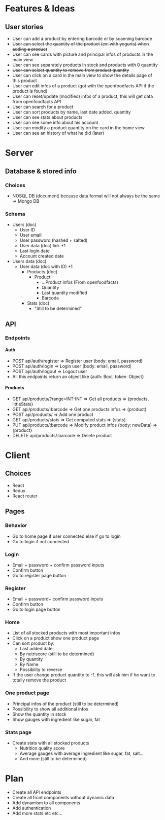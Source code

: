# Features & Ideas

## User stories

- User can add a product by entering barcode or by scanning barcode
- ~~User can select the quantity of the product (ex: with yogurts) when adding a product~~
- User can see cards with picture and principal infos of products in the main view
- User can see separately products in stock and products with 0 quantity
- ~~User can select quantity to remove from product quantity~~
- User can click on a card in the main view to show the details page of this product
- User can edit infos of a product (got with the openfoodfacts API if the product is found)
- User can reset/update (modified) infos of a product, this will get data from openfoodfacts API
- User can search for a product
- User can sort products by name, last date added, quantity
- User can see stats about products
- User can see some info about his account
- User can modify a product quantity on the card in the home view
- User can see an history of what he did (later)

# Server

## Database & stored info

### Choices

- NOSQL DB (document) because data format will not always be the same => Mongo DB

### Schema

- Users (doc)
    - User ID
    - User email
    - User password (hashed + salted)
    - User data (doc) link *1
    - Last login date
    - Account created date
- Users data (doc)
    - User data (doc with ID) *1
        - Products (doc)
            - Product
                - ...Product infos (From openfoodfacts)
                - Quantity
                - Last quantity modified
                - Barcode
        - Stats (doc)
            - "Still to be determined"

## API

### Endpoints

#### Auth

- POST api/auth/register => Register user (body: email, password)
- POST api/auth/login => Login user (body: email, password)
- POST api/auth/logout => Logout user
- All this endpoints return an object like {auth: Bool, token: Object}

#### Products

- GET api/products/?range=INT-INT => Get all products => {products, littleStats}
- GET api/products/:barcode => Get one products infos => {product}
- POST api/products/ => Add one product
- GET api/products/stats => Get computed stats => {stats}
- PUT api/products/:barcode => Modify product infos (body: newData) => {product}
- DELETE api/products/:barcode => Delete product

# Client

## Choices

- React
- Redux
- React router

## Pages

### Behavior

- Go to home page if user connected else if go to login
- Go to login if not connected

### Login

- Email + password + confirm password inputs
- Confirm button
- Go to register page button

### Register

- Email + password+ confirm password inputs
- Confirm button
- Go to login page button

### Home

- List of all stocked products with most important infos
- Click on a product show one product page
- Can sort product by:
    - Last added date
    - By nutriscore (still to be determined)
    - By quantity
    - By Name
    - Possibility to reverse
- If the user change product quantity to -1, this will ask him if he want to totally remove the product

### One product page

- Principal infos of the product (still to be determined)
- Possibility to show all additional infos
- Show the quantity in stock
- Show gauges with ingredient like sugar, fat

### Stats page

- Create stats with all stocked products
    - Nutrition quality score
    - Average gauges with average ingredient like sugar, fat, salt...
    - And more (still to be determined)

# Plan

- Create all API endpoints
- Create all front components without dynamic data
- Add dynamism to all components
- Add authentication
- Add more stats etc etc...